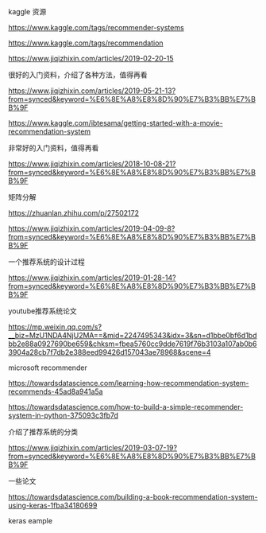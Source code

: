 kaggle 资源

https://www.kaggle.com/tags/recommender-systems

https://www.kaggle.com/tags/recommendation




https://www.jiqizhixin.com/articles/2019-02-20-15

很好的入门资料，介绍了各种方法，值得再看

https://www.jiqizhixin.com/articles/2019-05-21-13?from=synced&keyword=%E6%8E%A8%E8%8D%90%E7%B3%BB%E7%BB%9F

https://www.kaggle.com/ibtesama/getting-started-with-a-movie-recommendation-system

非常好的入门资料，值得再看

https://www.jiqizhixin.com/articles/2018-10-08-21?from=synced&keyword=%E6%8E%A8%E8%8D%90%E7%B3%BB%E7%BB%9F

矩阵分解

https://zhuanlan.zhihu.com/p/27502172

https://www.jiqizhixin.com/articles/2019-04-09-8?from=synced&keyword=%E6%8E%A8%E8%8D%90%E7%B3%BB%E7%BB%9F

一个推荐系统的设计过程

https://www.jiqizhixin.com/articles/2019-01-28-14?from=synced&keyword=%E6%8E%A8%E8%8D%90%E7%B3%BB%E7%BB%9F

youtube推荐系统论文

https://mp.weixin.qq.com/s?__biz=MzU1NDA4NjU2MA==&mid=2247495343&idx=3&sn=d1bbe0bf6d1bdbb2e88a0927690be659&chksm=fbea5760cc9dde7619f76b3103a107ab0b63904a28cb7f7db2e388eed99426d157043ae78968&scene=4

microsoft recommender

https://towardsdatascience.com/learning-how-recommendation-system-recommends-45ad8a941a5a

https://towardsdatascience.com/how-to-build-a-simple-recommender-system-in-python-375093c3fb7d

介绍了推荐系统的分类

https://www.jiqizhixin.com/articles/2019-03-07-19?from=synced&keyword=%E6%8E%A8%E8%8D%90%E7%B3%BB%E7%BB%9F

一些论文

https://towardsdatascience.com/building-a-book-recommendation-system-using-keras-1fba34180699

keras eample
